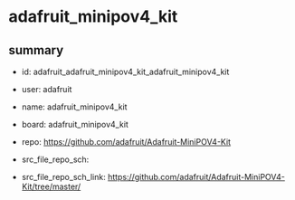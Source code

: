 # adafruit_minipov4_kit
 
## summary 
* id: adafruit_adafruit_minipov4_kit_adafruit_minipov4_kit
* user: adafruit
* name: adafruit_minipov4_kit
* board: adafruit_minipov4_kit
* repo: https://github.com/adafruit/Adafruit-MiniPOV4-Kit



* src_file_repo_sch: 
* src_file_repo_sch_link: https://github.com/adafruit/Adafruit-MiniPOV4-Kit/tree/master/




